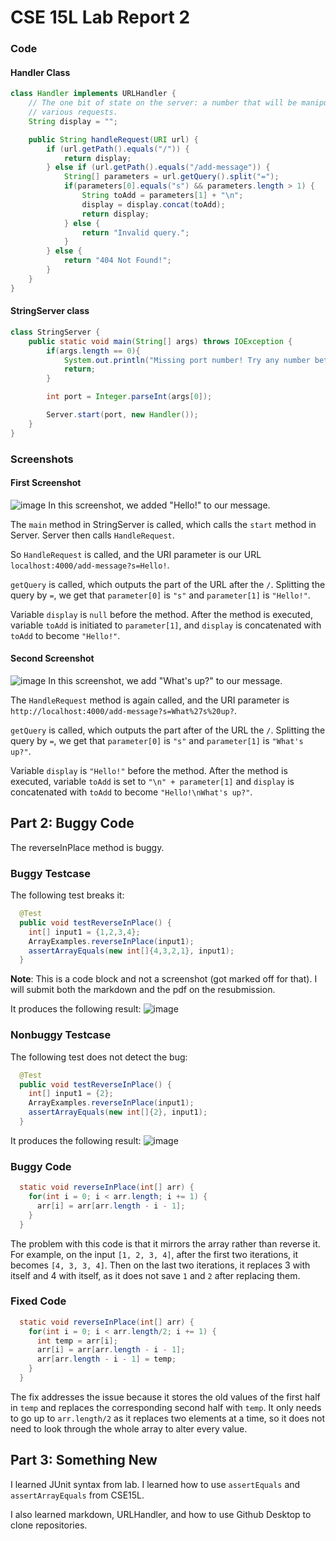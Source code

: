 # CSE 15L Lab Report 2
### Code
#### Handler Class

```java
class Handler implements URLHandler {
    // The one bit of state on the server: a number that will be manipulated by
    // various requests.
    String display = "";

    public String handleRequest(URI url) {
        if (url.getPath().equals("/")) {
            return display;
        } else if (url.getPath().equals("/add-message")) {
            String[] parameters = url.getQuery().split("=");
            if(parameters[0].equals("s") && parameters.length > 1) {
                String toAdd = parameters[1] + "\n";
                display = display.concat(toAdd);
                return display;
            } else {
                return "Invalid query.";
            }
        } else {
            return "404 Not Found!";
        }
    }
}
```
#### StringServer class
```java
class StringServer {
    public static void main(String[] args) throws IOException {
        if(args.length == 0){
            System.out.println("Missing port number! Try any number between 1024 to 49151");
            return;
        }

        int port = Integer.parseInt(args[0]);

        Server.start(port, new Handler());
    }
}
```
### Screenshots
#### First Screenshot
![image](https://user-images.githubusercontent.com/110417529/214984221-b5178a13-bcf2-4152-b0b6-a31b9265e519.png)
In this screenshot, we added "Hello!" to our message.

The `main` method in StringServer is called, which calls the `start` method in Server. Server then calls `HandleRequest`.

So `HandleRequest` is called, and the URI parameter is our URL `localhost:4000/add-message?s=Hello!`.

`getQuery` is called, which outputs the part of the URL after the `/`. Splitting the query by `=`, we get that `parameter[0]` is `"s"` and `parameter[1]` is `"Hello!"`.

Variable `display` is `null` before the method. After the method is executed, variable `toAdd` is initiated to `parameter[1]`, and `display` is concatenated with `toAdd` to become `"Hello!"`.

#### Second Screenshot
![image](https://user-images.githubusercontent.com/110417529/214987127-4c4b115e-3c00-482f-b46f-813cc05a0ac1.png)
In this screenshot, we add "What's up?" to our message.

The `HandleRequest` method is again called, and the URI parameter is `http://localhost:4000/add-message?s=What%27s%20up?`.

`getQuery` is called, which outputs the part after of the URL the `/`. Splitting the query by `=`, we get that `parameter[0]` is `"s"` and `parameter[1]` is `"What's up?"`.

Variable `display` is `"Hello!"` before the method. After the method is executed, variable `toAdd` is set to `"\n" + parameter[1]` and `display` is concatenated with `toAdd` to become `"Hello!\nWhat's up?"`.

## Part 2: Buggy Code
The reverseInPlace method is buggy.
### Buggy Testcase
The following test breaks it:
```java
  @Test
  public void testReverseInPlace() {
    int[] input1 = {1,2,3,4};
    ArrayExamples.reverseInPlace(input1);
    assertArrayEquals(new int[]{4,3,2,1}, input1);
  }
```
**Note**: This is a code block and not a screenshot (got marked off for that). I will submit both the markdown and the pdf on the resubmission.

It produces the following result:
![image](https://user-images.githubusercontent.com/110417529/214993872-01fdb9b4-6fb8-4cfc-b837-197fde3c1c84.png)

### Nonbuggy Testcase
The following test does not detect the bug:
```java
  @Test
  public void testReverseInPlace() {
    int[] input1 = {2};
    ArrayExamples.reverseInPlace(input1);
    assertArrayEquals(new int[]{2}, input1);
  }
```
It produces the following result:
![image](https://user-images.githubusercontent.com/110417529/214993275-0c9e30d2-c91c-45f5-b1b0-675e460fa60e.png)

### Buggy Code
```java
  static void reverseInPlace(int[] arr) {
    for(int i = 0; i < arr.length; i += 1) {
      arr[i] = arr[arr.length - i - 1];
    }
  }
```
  
The problem with this code is that it mirrors the array rather than reverse it.
For example, on the input `[1, 2, 3, 4]`, after the first two iterations, it becomes `[4, 3, 3, 4]`. Then on the last two iterations, it replaces 3 with itself and 4 with itself, as it does not save `1` and `2` after replacing them.
  
### Fixed Code
  
```java
  static void reverseInPlace(int[] arr) {
    for(int i = 0; i < arr.length/2; i += 1) {
      int temp = arr[i];
      arr[i] = arr[arr.length - i - 1];
      arr[arr.length - i - 1] = temp;
    }
  }
```
  
The fix addresses the issue because it stores the old values of the first half in `temp` and replaces the corresponding second half with `temp`. It only needs to go up to `arr.length/2` as it replaces two elements at a time, so it does not need to look through the whole array to alter every value.
  
## Part 3: Something New
  
I learned JUnit syntax from lab. I learned how to use `assertEquals` and `assertArrayEquals` from CSE15L.
  
I also learned markdown, URLHandler, and how to use Github Desktop to clone repositories.
  
